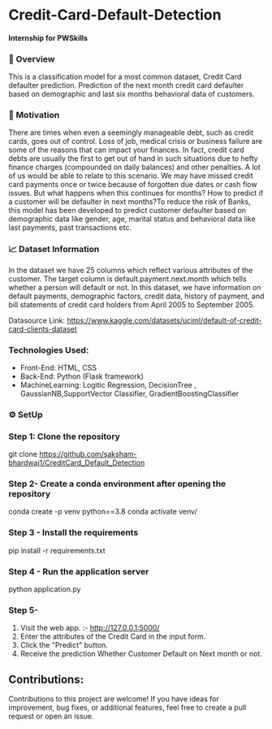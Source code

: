 # Credit-Card-Default-Detection
#### Internship for PWSkills
### 📝 Overview
This is a classification model for a most common dataset, Credit Card defaulter prediction. Prediction of the next month credit card defaulter based on demographic and last six months behavioral data of customers.

### 🎯 Motivation
There are times when even a seemingly manageable debt, such as credit cards, goes out of control. Loss of job, medical crisis or business failure are some of the reasons that can impact your finances. In fact, credit card debts are usually the first to get out of hand in such situations due to hefty finance charges (compounded on daily balances) and other penalties. A lot of us would be able to relate to this scenario. We may have missed credit card payments once or twice because of forgotten due dates or cash flow issues. But what happens when this continues for months? How to predict if a customer will be defaulter in next months?To reduce the risk of Banks, this model has been developed to predict customer defaulter based on demographic data like gender, age, marital status and behavioral data like last payments, past transactions etc.

### 📈 Dataset Information
In the dataset we have 25 columns which reflect various attributes of the customer. The target column is default.payment.next.month which tells whether a person will default or not. In this dataset, we have information on default payments, demographic factors, credit data, history of payment, and bill statements of credit card holders from April 2005 to September 2005.

Datasource Link: https://www.kaggle.com/datasets/uciml/default-of-credit-card-clients-dataset

### **Technologies Used:**
- Front-End: HTML, CSS
- Back-End: Python (Flask framework)
- MachineLearning: Logitic Regression, DecisionTree , GaussianNB,SupportVector Classifier, GradientBoostingClassifier

### ⚙️ SetUp
### Step 1: Clone the repository
git clone https://github.com/saksham-bhardwaj1/CreditCard_Default_Detection

### Step 2- Create a conda environment after opening the repository
conda create -p venv python==3.8
conda activate venv/

### Step 3 - Install the requirements
pip install -r requirements.txt

### Step 4 - Run the application server
python application.py

### Step 5-
1. Visit the web app. :- http://127.0.0.1:5000/
2. Enter the attributes of the Credit Card in the input form.
3. Click the "Predict" button.
4. Receive the prediction Whether Customer Default on Next month or not.

## **Contributions:**
Contributions to this project are welcome! If you have ideas for improvement, bug fixes, or additional features, feel free to create a pull request or open an issue.
